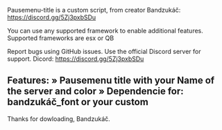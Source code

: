Pausemenu-title is a custom script, from creator Bandzukáč: https://discord.gg/5Zj3pxbSDu

You can use any supported framework to enable additional features.
Supported frameworks are esx or QB

Report bugs using GitHub issues. Use the official Discord server for support.
Dicord: https://discord.gg/5Zj3pxbSDu

Features:
» Pausemenu title with your Name of the server and color
» Dependencie for: bandzukáč_font or your custom
------------------------------------------------------
Thanks for dowloading, Bandzukáč.
